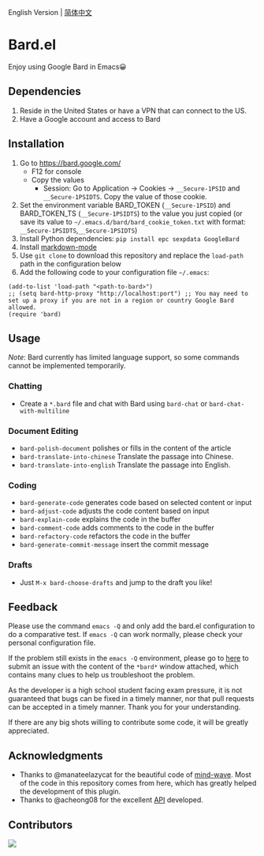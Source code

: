 English Version | [简体中文](./README.zh-CN.md)

# Bard.el
Enjoy using Google Bard in Emacs😀

## Dependencies
1. Reside in the United States or have a VPN that can connect to the US.
2. Have a Google account and access to Bard

## Installation
1. Go to https://bard.google.com/
    - F12 for console
    - Copy the values
      - Session: Go to Application → Cookies → `__Secure-1PSID` and `__Secure-1PSIDTS`. Copy the value of those cookie.
2. Set the environment variable BARD_TOKEN (`__Secure-1PSID`) and BARD_TOKEN_TS (`__Secure-1PSIDTS`) to the value you just copied
(or save its value to `~/.emacs.d/bard/bard_cookie_token.txt` with format: `__Secure-1PSIDTS`,`__Secure-1PSIDTS`)
3. Install Python dependencies: `pip install epc sexpdata GoogleBard`
4. Install [markdown-mode](https://github.com/jrblevin/markdown-mode)
5. Use `git clone` to download this repository and replace the `load-path` path in the configuration below
6. Add the following code to your configuration file `~/.emacs`:
```elisp
(add-to-list 'load-path "<path-to-bard>")
;; (setq bard-http-proxy "http://localhost:port") ;; You may need to set up a proxy if you are not in a region or country Google Bard allowed.
(require 'bard)
```

## Usage

*Note*: Bard currently has limited language support, so some commands cannot be implemented temporarily.

### Chatting
- Create a `*.bard` file and chat with Bard using `bard-chat` or `bard-chat-with-multiline`

### Document Editing
- `bard-polish-document` polishes or fills in the content of the article
- `bard-translate-into-chinese` Translate the passage into Chinese.
- `bard-translate-into-english` Translate the passage into English.

### Coding
- `bard-generate-code` generates code based on selected content or input
- `bard-adjust-code` adjusts the code content based on input
- `bard-explain-code` explains the code in the buffer
- `bard-comment-code` adds comments to the code in the buffer
- `bard-refactory-code` refactors the code in the buffer
- `bard-generate-commit-message` insert the commit message

### Drafts
- Just `M-x bard-choose-drafts` and jump to the draft you like!

## Feedback
Please use the command `emacs -Q` and only add the bard.el configuration to do a comparative test. If `emacs -Q` can work normally, please check your personal configuration file.

If the problem still exists in the `emacs -Q` environment, please go to [here](https://github.com/AllTheLife/Bard.el/issues/new) to submit an issue with the content of the `*bard*` window attached, which contains many clues to help us troubleshoot the problem.

As the developer is a high school student facing exam pressure, it is not guaranteed that bugs can be fixed in a timely manner, nor that pull requests can be accepted in a timely manner. Thank you for your understanding.

If there are any big shots willing to contribute some code, it will be greatly appreciated.

## Acknowledgments
- Thanks to @manateelazycat for the beautiful code of [mind-wave](https://github.com/manateelazycat/mind-wave). Most of the code in this repository comes from here, which has greatly helped the development of this plugin.
- Thanks to @acheong08 for the excellent [API](https://github.com/acheong08/Bard) developed.

## Contributors

<a href = "https://github.com/AllTheLife//graphs/contributors">
  <img src = "https://contrib.rocks/image?repo=AllTheLife/Bard.el"/>
</a>
